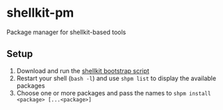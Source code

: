 # shellkit-pm
Package manager for shellkit-based tools

## Setup
1. Download and run the [shellkit bootstrap script](https://github.com/sanekits/shellkit-pm/releases/download/0.8.5/shellkit-bootstrap.sh)
2. Restart your shell (`bash -l`) and use `shpm list` to display the available packages
3. Choose one or more packages and pass the names to `shpm install <package> [...<package>]`


